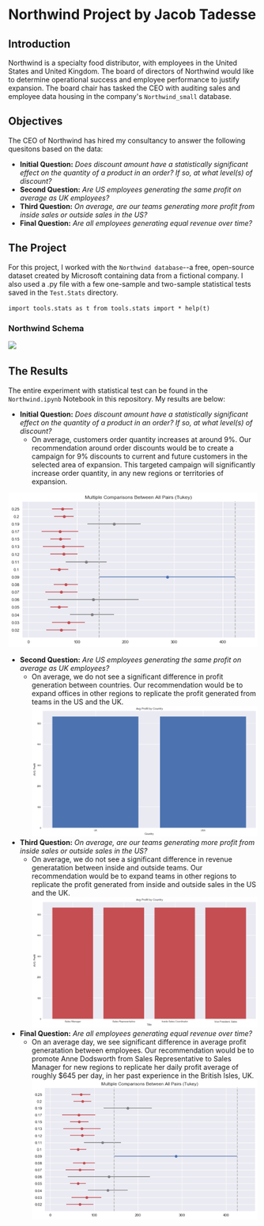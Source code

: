 
# Northwind Project by Jacob Tadesse

## Introduction

Northwind is a specialty food distributor, with employees in the United States and United Kingdom. The board of directors of Northwind would like to determine operational success and employee performance to justify expansion. The board chair has tasked the CEO with auditing  sales and employee data housing in the company's `Northwind_small` database. 


## Objectives

The CEO of Northwind has hired my consultancy to answer the following quesitons based on the data:

- <b>Initial Question:</b> *Does discount amount have a statistically significant effect on the quantity of a product in an order? If so, at what level(s) of discount?*
- <b>Second Question:</b> *Are US employees generating the same profit on average as UK employees?*
- <b>Third Question:</b> *On average, are our teams generating more profit from inside sales or outside sales in the US?*
- <b>Final Question:</b> *Are all employees generating equal revenue over time?*


## The Project

For this project, I worked with the `Northwind database`--a free, open-source dataset created by Microsoft containing data from a fictional company. I also used a .py file with a few one-sample and two-sample statistical tests saved in the `Test.Stats` directory.

`import tools.stats as t
from tools.stats import *
help(t)`

### Northwind Schema

<img src='https://raw.githubusercontent.com/learn-co-curriculum/dsc-mod-3-project/master/Northwind_ERD_updated.png'>


## The Results

The entire experiment with statistical test can be found in the `Northwind.ipynb` Notebook in this repository. My results are below:

- <b>Initial Question:</b> *Does discount amount have a statistically significant effect on the quantity of a product in an order? If so, at what level(s) of discount?*
    - On average, customers order quantity increases at around 9%. Our recommendation around order discounts would be to create a campaign for 9% discounts to current and future customers in the selected area of expansion. This targeted campaign will significantly increase order quantity, in any new regions or territories of expansion.
    
    
![Initial Question](initial.png)
- <b>Second Question:</b> *Are US employees generating the same profit on average as UK employees?*
    - On average, we do not see a significant difference in profit generation between countries. Our recommendation would be to expand offices in other regions to replicate the profit generated from teams in the US and the UK.  
![Second](second.png)
- <b>Third Question:</b> *On average, are our teams generating more profit from inside sales or outside sales in the US?*
    - On average, we do not see a significant difference in revenue generatation between inside and outside teams. Our recommendation would be to expand teams in other regions to replicate the profit generated from inside and outside sales in the US and the UK.     
![Third](third.png)
- <b>Final Question:</b> *Are all employees generating equal revenue over time?*
    - On an average day, we see significant difference in average profit generatation between employees. Our recommendation would be to promote Anne Dodsworth from Sales Representative to Sales Manager for new regions to replicate her daily profit average of roughly $645 per day, in her past experience in the British Isles, UK.
![Final](final.png)